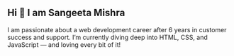 ## Hi 👋 I am Sangeeta Mishra

I am passionate about a web development career after 6 years in customer success and support. I’m currently diving deep into HTML, CSS, and JavaScript — and loving every bit of it!

<!--
**sangeeta1911/sangeeta1911** is a ✨ _special_ ✨ repository because its `README.md` (this file) appears on your GitHub profile.

Here are some ideas to get you started:

- 🔭 I’m currently working on learning frontend development.
- 🌱 I’m currently learning HTML, CSS, JavaScript, and React
- 👯 I’m looking to collaborate on beginner-friendly frontend projects
- 🤔 I’m looking for help with learning React and building real-world web apps
- 💬 Ask me about switching careers into tech, self-learning, or getting started with Git
- 📫 How to reach me: mishrasangeeta898@outlook.com or [LinkedIn](https://www.linkedin.com/in/sangeeta-mishra/)
- 😄 Pronouns: She/Her
- ⚡ Fun fact: I’ve been solving customer challenges — and now, I’d love to solve them with code!
-->
